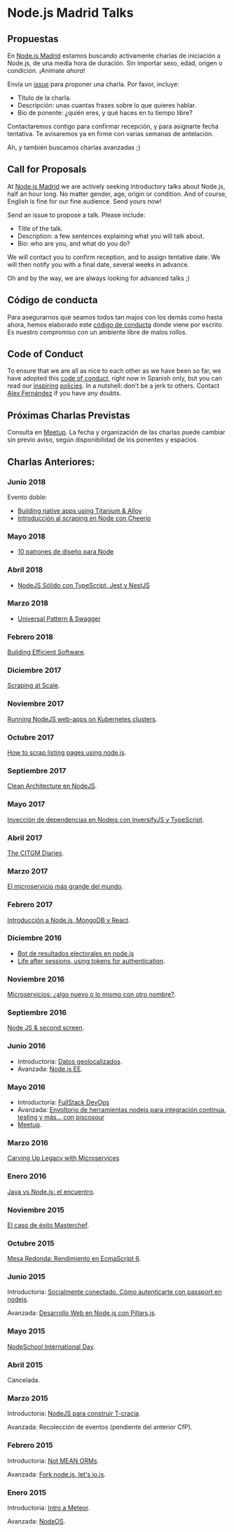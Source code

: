 # Node.js Madrid Talks

## Propuestas

En [Node.js Madrid](http://www.meetup.com/Node-js-Madrid/)
estamos buscando activamente charlas de iniciación a Node.js,
de una media hora de duración.
Sin importar sexo, edad, origen o condición.
¡Anímate *ahora*!

Envía un [_issue_](https://github.com/NodeJsMadrid/talks/issues/new)
para proponer una charla. Por favor, incluye:

* Título de la charla.
* Descripción: unas cuantas frases sobre lo que quieres hablar.
* Bio de ponente: ¿quién eres, y qué haces en tu tiempo libre?

Contactaremos contigo para confirmar recepción, y para asignarte fecha tentativa.
Te avisaremos ya en firme con varias semanas de antelación.

Ah, y también buscamos charlas avanzadas ;)

## Call for Proposals

At [Node.js Madrid](http://www.meetup.com/Node-js-Madrid/)
we are actively seeking introductory talks about Node.js,
half an hour long.
No matter gender, age, origin or condition.
And of course, English is fine for our fine audience.
Send yours *now*!

Send an issue to propose a talk. Please include:

* Title of the talk.
* Description: a few sentences explaining what you will talk about.
* Bio: who are you, and what do you do?

We will contact you to confirm reception, and to assign tentative date.
We will then notify you with a final date, several weeks in advance.

Oh and by the way, we are always looking for advanced talks ;)

## Código de conducta

Para asegurarnos que seamos todos tan majos con los demás como hasta ahora,
hemos elaborado este [código de conducta](codigo-conducta.md) donde viene por escrito.
Es nuestro compromiso con un ambiente libre de malos rollos.

## Code of Conduct

To ensure that we are all as nice to each other as we have been so far,
we have adopted this [code of conduct](codigo-conducta.md), right now in Spanish only,
but you can read our [inspiring](http://www.meetup.com/pdxpython/pages/Code_of_Conduct/)
[policies](http://geekfeminism.wikia.com/wiki/Conference_anti-harassment/Policy).
In a nutshell: don't be a jerk to others.
Contact [Alex Fernández](mailto:alexfernandeznpm@gmail.com) if you have any doubts.

## Próximas Charlas Previstas

Consulta en [Meetup](https://www.meetup.com/es-ES/Node-js-Madrid/events/).
La fecha y organización de las charlas puede cambiar sin previo aviso,
según disponibilidad de los ponentes y espacios.

## Charlas Anteriores:

### Junio 2018

Evento doble:
* [Building native apps using Titanium & Alloy](https://github.com/NodeJsMadrid/talks/issues/37)
* [Introducción al scraping en Node con Cheerio](https://github.com/NodeJsMadrid/talks/issues/33)

### Mayo 2018

* [10 patrones de diseño para Node](https://github.com/NodeJsMadrid/talks/issues/34)

### Abril 2018

* [NodeJS Sólido con TypeScript, Jest y NestJS](https://github.com/NodeJsMadrid/talks/issues/31)

### Marzo 2018

* [Universal Pattern & Swagger](https://github.com/NodeJsMadrid/talks/issues/29)

### Febrero 2018

[Building Efficient Software](https://github.com/NodeJsMadrid/talks/issues/30).

### Diciembre 2017

[Scraping at Scale](https://github.com/NodeJsMadrid/talks/issues/25).

### Noviembre 2017

[Running NodeJS web-apps on Kubernetes clusters](https://github.com/NodeJsMadrid/talks/issues/28).

### Octubre 2017

[How to scrap listing pages using node.js](https://github.com/NodeJsMadrid/talks/issues/27).

### Septiembre 2017

[Clean Architecture en NodeJS](https://github.com/NodeJsMadrid/talks/issues/26).

### Mayo 2017

[Inyección de dependencias en Nodejs con InversifyJS y TypeScript](https://www.meetup.com/es-ES/Node-js-Madrid/events/239855183/).

### Abril 2017

[The CITGM Diaries](https://github.com/NodeJsMadrid/talks/issues/23).

### Marzo 2017

[El microservicio más grande del mundo](https://github.com/NodeJsMadrid/talks/issues/22).

### Febrero 2017

[Introducción a Node.js, MongoDB y React](https://www.meetup.com/es-ES/Node-js-Madrid/events/237066735/).

### Diciembre 2016

* [Bot de resultados electorales en node.js](https://github.com/NodeJsMadrid/talks/issues/22)
* [Life after sessions, using tokens for authentication](https://github.com/NodeJsMadrid/talks/issues/20).

### Noviembre 2016

[Microservicios: ¿algo nuevo o lo mismo con otro nombre?](https://github.com/NodeJsMadrid/talks/issues/19).

### Septiembre 2016

[Node JS & second screen](https://github.com/NodeJsMadrid/talks/issues/14).

### Junio 2016

* Introductoria: [Datos geolocalizados](https://github.com/NodeJsMadrid/talks/issues/15).
* Avanzada: [Node.js EE](https://github.com/NodeJsMadrid/talks/issues/18).

### Mayo 2016

* Introductoria: [FullStack DevOps](https://github.com/NodeJsMadrid/talks/issues/17)
* Avanzada: [Envoltorio de herramientas nodejs para integración continua, testing y más... con piscosour](https://github.com/NodeJsMadrid/talks/issues/16)
* [Meetup](http://www.meetup.com/es-ES/Node-js-Madrid/events/231216390/).

### Marzo 2016

[Carving Up Legacy with Microservices](http://www.meetup.com/es-ES/Node-js-Madrid/events/227675594/)

### Enero 2016

[Java vs Node.js: el encuentro](http://www.meetup.com/es-ES/Node-js-Madrid/events/226495441/).

### Noviembre 2015

[El caso de éxito Masterchef](http://www.meetup.com/es-ES/Node-js-Madrid/events/226429686/).

### Octubre 2015

[Mesa Redonda: Rendimiento en EcmaScript 6](http://www.meetup.com/es-ES/Node-js-Madrid/events/225379927/).

### Junio 2015

Introductoria: [Socialmente conectado. Cómo autenticarte con passport en nodejs](https://github.com/NodeJsMadrid/talks/issues/10).

Avanzada: [Desarrollo Web en Node.js con Pillars.js](https://github.com/NodeJsMadrid/talks/issues/8).

### Mayo 2015

[NodeSchool International Day](http://www.meetup.com/Node-js-Madrid/events/222023643/).

### Abril 2015

Cancelada.

### Marzo 2015

Introductoria: [NodeJS para construir T-cracia](https://github.com/NodeJsMadrid/talks/issues/9).

Avanzada: Recolección de eventos (pendiente del anterior CfP).

### Febrero 2015

Introductoria: [Not MEAN ORMs](https://github.com/NodeJsMadrid/talks/issues/6).

Avanzada: [Fork node.js, let's io.js](https://github.com/NodeJsMadrid/talks/issues/7).

### Enero 2015

Introductoria: [Intro a Meteor](https://github.com/NodeJsMadrid/talks/issues/4).

Avanzada: [NodeOS](https://github.com/NodeJsMadrid/talks/issues/1).
